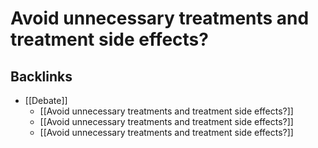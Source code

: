 # Avoid unnecessary treatments and treatment side effects?

## Backlinks
* [[Debate]]
	* [[Avoid unnecessary treatments and treatment side effects?]]
	* [[Avoid unnecessary treatments and treatment side effects?]]
	* [[Avoid unnecessary treatments and treatment side effects?]]

<!-- {BearID:2C0D4622-8A70-4646-8630-8C5C35C61BE3-33361-00003168AE68A176} -->
